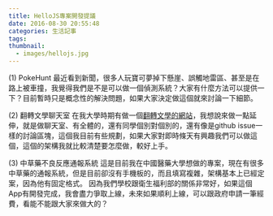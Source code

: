 ```yaml
---
title: HelloJS專案開發提議
date: 2016-08-30 20:55:48
categories: 生活記事
tags:
thumbnail:
  - images/hellojs.jpg
---
```


(1) PokeHunt
最近看到新聞，很多人玩寶可夢掉下懸崖、誤觸地雷區、甚至是在路上被車撞，我覺得我們是不是可以做一個偵測系統？大家有什麼方法可以提供一下？目前暫時只是概念性的解決問題，如果大家決定做這個就來討論一下細節。

(2) 翻轉文學聊天室
在我大學時期有做一個[翻轉文學的網站](http://flipliterature.tw)，我想說來做一點延伸，就是做聊天室、有全體的，還有同學個別對個別的，還有像是github issue一樣的討論區塊，這個我目前有些規劃，如果大家對即時條天有興趣我們可以做這個，這個的架構我就比較清楚要怎麼做，較好上手。

(3) 中草藥不良反應通報系統
這是目前我在中國醫藥大學想做的專案，現在有很多中草藥的通報系統，但是目前卻沒有手機板的，而且填寫複雜，架構基本上已經定案，因為他有固定格式。
因為我們學校跟衛生福利部的關係非常好，如果這個App有開發完成，我會盡力爭取上線，未來如果順利上線，可以跟政府申請一筆經費，看能不能跟大家來做大的？
